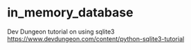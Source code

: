 # in_memory_database
Dev Dungeon tutorial on using sqlite3 https://www.devdungeon.com/content/python-sqlite3-tutorial
